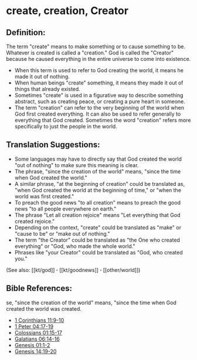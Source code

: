 # create, creation, Creator #

## Definition: ##

The term "create" means to make something or to cause something to be. Whatever is created is called a "creation." God is called the "Creator" because he caused everything in the entire universe to come into existence.

* When this term is used to refer to God creating the world, it means he made it out of nothing.
* When human beings "create" something, it means they made it out of things that already existed.
* Sometimes "create" is used in a figurative way to describe something abstract, such as creating peace, or creating a pure heart in someone.
* The term "creation" can refer to the very beginning of the world when God first created everything. It can also be used to refer generally to everything that God created. Sometimes the word "creation" refers more specifically to just the people in the world.

## Translation Suggestions: ##

* Some languages may have to directly say that God created the world "out of nothing" to make sure this meaning is clear.
* The phrase, "since the creation of the world" means, "since the time when God created the world."
* A similar phrase, "at the beginning of creation" could be translated as, "when God created the world at the beginning of time," or "when the world was first created."
* To preach the good news "to all creation" means to preach the good news "to all people everywhere on earth."
* The phrase "Let all creation rejoice" means "Let everything that God created rejoice."
* Depending on the context, "create" could be translated as "make" or "cause to be" or "make out of nothing."
* The term "the Creator" could be translated as "the One who created everything" or "God, who made the whole world."
* Phrases like "your Creator" could be translated as "God, who created you."

(See also: [[kt/god]] **·** [[kt/goodnews]] **·** [[other/world]])

## Bible References: ##
se, "since the creation of the world" means, "since the time when God created the world was created.

* [1 Corinthians 11:9-10](en/tn/1co/help/11/09)
* [1 Peter 04:17-19](en/tn/1pe/help/04/17)
* [Colossians 01:15-17](en/tn/col/help/01/15)
* [Galatians 06:14-16](en/tn/gal/help/06/14)
* [Genesis 01:1-2](en/tn/gen/help/01/01)
* [Genesis 14:19-20](en/tn/gen/help/14/19)